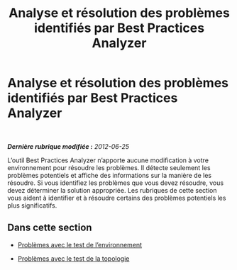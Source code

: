 ﻿---
title: Analyse et résolution des problèmes identifiés par Best Practices Analyzer
TOCTitle: Analyse et résolution des problèmes identifiés par Best Practices Analyzer
ms:assetid: ee04c711-bee2-487f-94b7-16566a8961e4
ms:mtpsurl: https://technet.microsoft.com/fr-fr/library/Gg591353(v=OCS.15)
ms:contentKeyID: 49299283
ms.date: 05/20/2016
mtps_version: v=OCS.15
ms.translationtype: HT
---

# Analyse et résolution des problèmes identifiés par Best Practices Analyzer

 

_**Dernière rubrique modifiée :** 2012-06-25_

L’outil Best Practices Analyzer n’apporte aucune modification à votre environnement pour résoudre les problèmes. Il détecte seulement les problèmes potentiels et affiche des informations sur la manière de les résoudre. Si vous identifiez les problèmes que vous devez résoudre, vous devez déterminer la solution appropriée. Les rubriques de cette section vous aident à identifier et à résoudre certains des problèmes potentiels les plus significatifs.

## Dans cette section

  - [Problèmes avec le test de l’environnement](lync-server-2013-issues-with-the-environment-test.md)

  - [Problèmes avec le test de la topologie](lync-server-2013-issues-with-the-topology-test.md)

